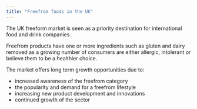 ```yaml
---
title: "Freefrom foods in the UK"
---
```


The UK freeform market is seen as a priority destination for international food and drink companies. 

Freefrom products have one or more ingredients such as gluten and dairy removed as a growing number of consumers are either allergic, intolerant or believe them to be a healthier choice.

The market offers long term growth opportunities due to: 
- increased awareness of the freefrom category
- the popularity and demand for a freefrom lifestyle
- increasing new product development and innovations
- continued growth of the sector